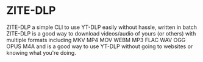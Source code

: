 # ZITE-DLP
ZITE-DLP a simple CLI to use YT-DLP easily without hassle, written in batch ZITE-DLP is a good way to download videos/audio of yours (or others) with multiple formats including MKV MP4 MOV WEBM MP3 FLAC WAV OGG OPUS M4A and is a good way to use YT-DLP without going to websites or knowing what you're doing.
